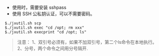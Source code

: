- 使用时，需要安装 sshpass
- 使用 SSH 公私钥认证，可以不需要密码。

```
$./jxutil.sh scp
$./jxutil.sh exec "cd /opt; rm xxx"
$./jxutil.sh execprint "cd /opt; ls"
```

> 注意：
> 1、双引号必须有，如果不加双引号，第二个ls命令在本地执行。
> 2、分号，两个命令之间用分号隔开.
